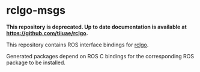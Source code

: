 # rclgo-msgs

**This repository is deprecated. Up to date documentation is available at https://github.com/tiiuae/rclgo.**

This repository contains ROS interface bindings for
[rclgo](https://github.com/tiiuae/rclgo).

Generated packages depend on ROS C bindings for the corresponding ROS package to
be installed.
